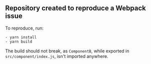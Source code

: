 ## Repository created to reproduce a Webpack issue

To reproduce, run:

```
- yarn install
- yarn build
```

The build should not break, as `ComponentB`, while exported in `src/component/index.js`, isn't imported anywhere.
